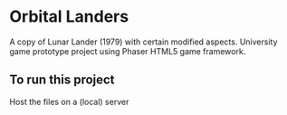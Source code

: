 # Orbital Landers
A copy of Lunar Lander (1979) with certain modified aspects.
University game prototype project using Phaser HTML5 game framework.

## To run this project
Host the files on a (local) server